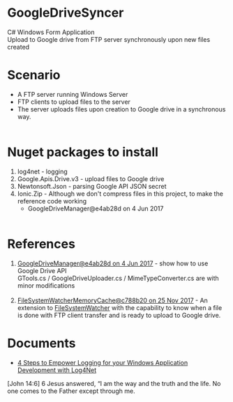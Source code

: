 # GoogleDriveSyncer
C# Windows Form Application<br/>
Upload to Google drive from FTP server synchronously upon new files created<br/>

# Scenario
* A FTP server running Windows Server
* FTP clients to upload files to the server
* The server uploads files upon creation to Google drive in a synchronous way.<br/><br/>

# Nuget packages to install<br/>
  1. log4net - logging<br/>
  2. Google.Apis.Drive.v3 - upload files to Google drive<br/>
  3. Newtonsoft.Json - parsing Google API JSON secret<br/>
  4. Ionic.Zip - Although we don't compress files in this project, to make the reference code working
      + GoogleDriveManager@e4ab28d on 4 Jun 2017
<br/><br/>
  
# References<br/>
  1. [GoogleDriveManager@e4ab28d on 4 Jun 2017](https://github.com/Obrelix/.net-Google-Drive-API-v3-File-Handling) - show how to use Google Drive API<br/>
     GTools.cs / GoogleDriveUploader.cs / MimeTypeConverter.cs are with minor modifications<br/><br/>
  2. [FileSystemWatcherMemoryCache@c788b20 on 25 Nov 2017](https://github.com/benbhall/FileSystemWatcherMemoryCache) - An extension to [FileSystemWatcher](https://msdn.microsoft.com/en-us/library/system.io.filesystemwatcher(v=vs.110).aspx) with the capability to know when a file is done with FTP client transfer and is ready to upload to Google drive.<br/> 
      
      
      
# Documents
* [4 Steps to Empower Logging for your Windows Application Development with Log4Net](https://drive.google.com/file/d/1aTPz7TWOUhI6jBQNInqq6OMeKLcG62Qz/view?usp=sharing)


[John 14:6]
6 Jesus answered, “I am the way and the truth and the life. No one comes to the Father except through me.
